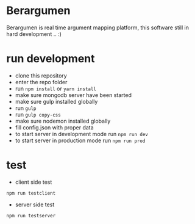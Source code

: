 # Berargumen

Berargumen is real time argument mapping platform, this software still in hard development .. :)

# run development

- clone this repository
- enter the repo folder
- run `npm install` or `yarn install` 
- make sure mongodb server have been started
- make sure gulp installed globally
- run `gulp`
- run `gulp copy-css`
- make sure nodemon installed globally
- fill config.json with proper data
- to start server in development mode run `npm run dev`
- to start server in production mode run `npm run prod`

# test

- client side test

```
npm run testclient

```

- server side test

```
npm run testserver 

```